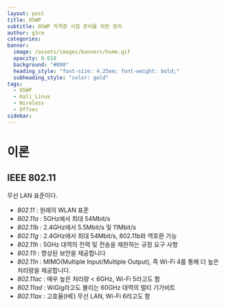 ```yaml
---
layout: post
title: OSWP
subtitle: OSWP 자격증 시험 준비를 위한 정리
author: g3rm
categories:
banner:
  image: /assets/images/banners/home.gif
  opacity: 0.618
  background: "#000"
  heading_style: "font-size: 4.25em; font-weight: bold;"
  subheading_style: "color: gold"
tags:
  - OSWP
  - Kali_Linux
  - Wireless
  - Offsec
sidebar:
---
```

# 이론
## IEEE 802.11

무선 LAN 표준이다.
 - _802.11_ : 원래의 WLAN 표준
- _802.11a_ : 5GHz에서 최대 54Mbit/s
- _802.11b_ : 2.4GHz에서 5.5Mbit/s 및 11Mbit/s
- _802.11g_ : 2.4GHz에서 최대 54Mbit/s, 802.11b와 역호환 가능
- _802.11h_ : 5GHz 대역의 전력 및 전송을 제한하는 규정 요구 사항
- _802.11i_ : 향상된 보안을 제공합니다
- _802.11n_ : MIMO(Multiple Input/Multiple Output), 즉 Wi-Fi 4를 통해 더 높은 처리량을 제공합니다.
- _802.11ac_ : 매우 높은 처리량 < 6GHz, Wi-Fi 5라고도 함
- _802.11ad_ : WiGig라고도 불리는 60GHz 대역의 멀티 기가비트
- _802.11ax_ : 고효율(HE) 무선 LAN, Wi-Fi 6라고도 함

 










